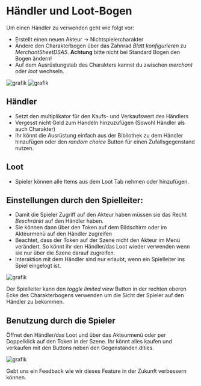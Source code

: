 # Händler und Loot-Bogen
Um einen Händler zu verwenden geht wie folgt vor:

* Erstellt einen neuen Akteur -> Nichtspielercharakter
* Ändere den Charakterbogen über das Zahnrad *Blatt konfigurieren* zu *MerchantSheetDSA5*. **Achtung** bitte nicht bei Standard Bogen den Bogen ändern!
* Auf dem Ausrüstungstab des Charakters kannst du zwischen *merchant* oder *loot* wechseln.

![grafik](https://user-images.githubusercontent.com/44941845/112885213-c5bc9580-90d0-11eb-8f4a-4a14e1977d30.png)
![grafik](https://user-images.githubusercontent.com/44941845/112885235-cd7c3a00-90d0-11eb-9a71-0cd64161060a.png)

## Händler
* Setzt den multiplikator für den Kaufs- und Verkaufswert des Händlers
* Vergesst nicht Geld zum Handeln hinzuzufügen (Sowohl Händler als auch Charakter)
* Ihr könnt die Ausrüstung einfach aus der Bibliothek zu dem Händler hinzufügen oder den *random choice* Button für einen Zufallsgegenstand nutzen.

## Loot
* Spieler können alle Items aus dem Loot Tab nehmen oder hinzufügen.

## Einstellungen durch den Spielleiter:
* Damit die Spieler Zugriff auf den Akteur haben müssen sie das Recht *Beschränkt* auf den Händler haben.
* Sie können dann über den Token auf dem Bildschirm oder im Akteurmenü auf den Händler zugreifen
* Beachtet, dass der Token auf der Szene nicht den Akteur im Menü verändert. So könnt ihr den Händler/das Loot wieder verwenden wenn sie nur über die Szene darauf zugreifen.
* Interaktion mit dem Händler sind nur erlaubt, wenn ein Spielleiter ins Spiel eingelogt ist.

![grafik](https://user-images.githubusercontent.com/44941845/112885292-dff67380-90d0-11eb-89fd-291e5716a434.png)

Der Spielleiter kann den *toggle limited view* Button in der rechten oberen Ecke des Charakterbogens verwenden um die Sicht der Spieler auf den Händler zu bekommen.

## Benutzung durch die Spieler
Öffnet den Händler/das Loot und über das Akteurmenü oder per Doppelklick auf den Token in der Szene. Ihr könnt alles kaufen und verkaufen mit den Buttons neben den Gegenständen.dities.

![grafik](https://user-images.githubusercontent.com/44941845/112885440-0e744e80-90d1-11eb-9d11-64a441991eb6.png)

Gebt uns ein Feedback wie wir dieses Feature in der Zukunft verbessern können.

